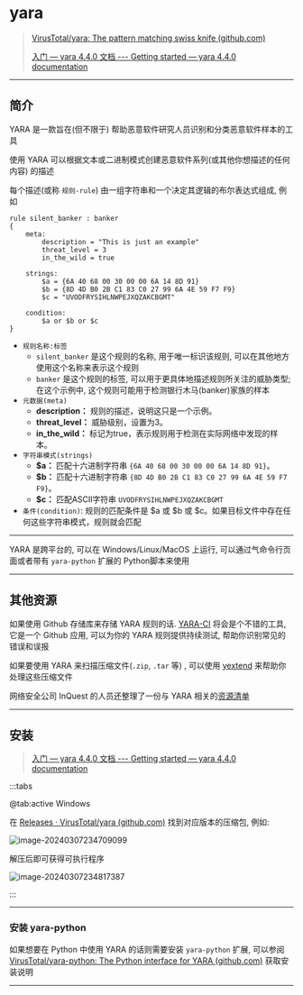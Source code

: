 # yara

> [VirusTotal/yara: The pattern matching swiss knife (github.com)](https://github.com/VirusTotal/yara)
>
> [入门 — yara 4.4.0 文档 --- Getting started — yara 4.4.0 documentation](https://yara.readthedocs.io/en/stable/gettingstarted.html#compiling-and-installing)

---

## 简介

YARA 是一款旨在(但不限于) 帮助恶意软件研究人员识别和分类恶意软件样本的工具

使用 YARA 可以根据文本或二进制模式创建恶意软件系列(或其他你想描述的任何内容) 的描述

每个描述(或称 `规则-rule`) 由一组字符串和一个决定其逻辑的布尔表达式组成, 例如

```yara
rule silent_banker : banker
{
    meta:
        description = "This is just an example"
        threat_level = 3
        in_the_wild = true

    strings:
        $a = {6A 40 68 00 30 00 00 6A 14 8D 91}
        $b = {8D 4D B0 2B C1 83 C0 27 99 6A 4E 59 F7 F9}
        $c = "UVODFRYSIHLNWPEJXQZAKCBGMT"

    condition:
        $a or $b or $c
}
```

- `规则名称:标签` 
  - `silent_banker` 是这个规则的名称, 用于唯一标识该规则, 可以在其他地方使用这个名称来表示这个规则
  - `banker` 是这个规则的标签, 可以用于更具体地描述规则所关注的威胁类型; 在这个示例中, 这个规则可能用于检测银行木马(banker)家族的样本
- `元数据(meta)`
  - **description：** 规则的描述，说明这只是一个示例。
  - **threat_level：** 威胁级别，设置为3。
  - **in_the_wild：** 标记为true，表示规则用于检测在实际网络中发现的样本。
- `字符串模式(strings)`
  - **$a：** 匹配十六进制字符串 `{6A 40 68 00 30 00 00 6A 14 8D 91}`。
  - **$b：** 匹配十六进制字符串 `{8D 4D B0 2B C1 83 C0 27 99 6A 4E 59 F7 F9}`。
  - **$c：** 匹配ASCII字符串 `UVODFRYSIHLNWPEJXQZAKCBGMT`
- `条件(condition)`: 规则的匹配条件是 $a 或 $b 或 $c。如果目标文件中存在任何这些字符串模式，规则就会匹配

---

YARA 是跨平台的, 可以在 Windows/Linux/MacOS 上运行, 可以通过气命令行页面或者带有 `yara-python` 扩展的 Python脚本来使用

---

## 其他资源

如果使用 Github 存储库来存储 YARA 规则的话. [YARA-CI](https://yara-ci.cloud.virustotal.com/)  将会是个不错的工具, 它是一个 Github 应用, 可以为你的 YARA 规则提供持续测试, 帮助你识别常见的错误和误报

如果要使用 YARA 来扫描压缩文件(`.zip`, `.tar` 等) , 可以使用 [yextend](https://github.com/BayshoreNetworks/yextend) 来帮助你处理这些压缩文件

网络安全公司 InQuest 的人员还整理了一份与 YARA 相关的[资源清单](https://github.com/InQuest/awesome-yara)

---

## 安装

> [入门 — yara 4.4.0 文档 --- Getting started — yara 4.4.0 documentation](https://yara.readthedocs.io/en/stable/gettingstarted.html#compiling-and-installing)

:::tabs

@tab:active Windows

在 [Releases · VirusTotal/yara (github.com)](https://github.com/VirusTotal/yara/releases) 找到对应版本的压缩包, 例如:

![image-20240307234709099](http://cdn.ayusummer233.top/DailyNotes/202403072347160.png)

解压后即可获得可执行程序

![image-20240307234817387](http://cdn.ayusummer233.top/DailyNotes/202403072348408.png)



:::

---

### 安装 yara-python

如果想要在 Python 中使用 YARA 的话则需要安装 `yara-python` 扩展, 可以参阅[VirusTotal/yara-python: The Python interface for YARA (github.com)](https://github.com/VirusTotal/yara-python) 获取安装说明

---





